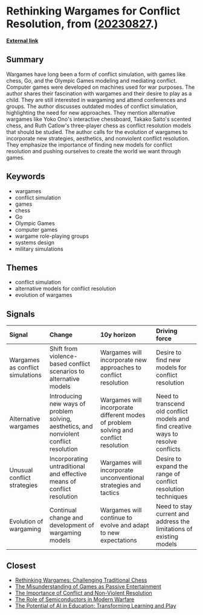 # __Rethinking Wargames for Conflict Resolution__, from ([20230827](https://kghosh.substack.com/p/20230827).)

__[External link](https://thereader.mitpress.mit.edu/what-if-wargames-could-be-something-else/?utm_source=substack&utm_medium=email)__



## Summary

Wargames have long been a form of conflict simulation, with games like chess, Go, and the Olympic Games modeling and mediating conflict. Computer games were developed on machines used for war purposes. The author shares their fascination with wargames and their desire to play as a child. They are still interested in wargaming and attend conferences and groups. The author discusses outdated modes of conflict simulation, highlighting the need for new approaches. They mention alternative wargames like Yoko Ono's interactive chessboard, Takako Saito's scented chess, and Ruth Catlow's three-player chess as conflict resolution models that should be studied. The author calls for the evolution of wargames to incorporate new strategies, aesthetics, and nonviolent conflict resolution. They emphasize the importance of finding new models for conflict resolution and pushing ourselves to create the world we want through games.

## Keywords

* wargames
* conflict simulation
* games
* chess
* Go
* Olympic Games
* computer games
* wargame role-playing groups
* systems design
* military simulations

## Themes

* conflict simulation
* alternative models for conflict resolution
* evolution of wargames

## Signals

| Signal                           | Change                                                                                  | 10y horizon                                                                          | Driving force                                                                     |
|:---------------------------------|:----------------------------------------------------------------------------------------|:-------------------------------------------------------------------------------------|:----------------------------------------------------------------------------------|
| Wargames as conflict simulations | Shift from violence-based conflict scenarios to alternative models                      | Wargames will incorporate new approaches to conflict resolution                      | Desire to find new models for conflict resolution                                 |
| Alternative wargames             | Introducing new ways of problem solving, aesthetics, and nonviolent conflict resolution | Wargames will incorporate different modes of problem solving and conflict resolution | Need to transcend old conflict models and find creative ways to resolve conflicts |
| Unusual conflict strategies      | Incorporating untraditional and effective means of conflict resolution                  | Wargames will incorporate unconventional strategies and tactics                      | Desire to expand the range of conflict resolution techniques                      |
| Evolution of wargaming           | Continual change and development of wargaming models                                    | Wargames will continue to evolve and adapt to new expectations                       | Need to stay current and address the limitations of existing models               |

## Closest

* [Rethinking Wargames: Challenging Traditional Chess](3c10b8fc1b8c9a0c47877f4b155fe50f)
* [The Misunderstanding of Games as Passive Entertainment](5797ccbc5ac9da0ec2936ac35930f2c5)
* [The Importance of Conflict and Non-Violent Resolution](fb16444fba5241fd1199ff90e3572e9a)
* [The Role of Semiconductors in Modern Warfare](328434477c31995b44102949d5341006)
* [The Potential of AI in Education: Transforming Learning and Play](adf886a1b9fd74281e0a43c3e7c70def)